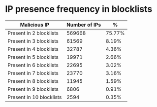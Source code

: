 # IP presence frequency in blocklists
| Malicious IP | Number of IPs | % |
|----|----|----|
| Present in 2 blocklists | 569668 | 75.77% |
| Present in 3 blocklists | 61569 | 8.19% |
| Present in 4 blocklists | 32787 | 4.36% |
| Present in 5 blocklists | 19971 | 2.66% |
| Present in 6 blocklists | 22695 | 3.02% |
| Present in 7 blocklists | 23770 | 3.16% |
| Present in 8 blocklists | 11945 | 1.59% |
| Present in 9 blocklists | 6806 | 0.91% |
| Present in 10 blocklists | 2594 | 0.35% |
